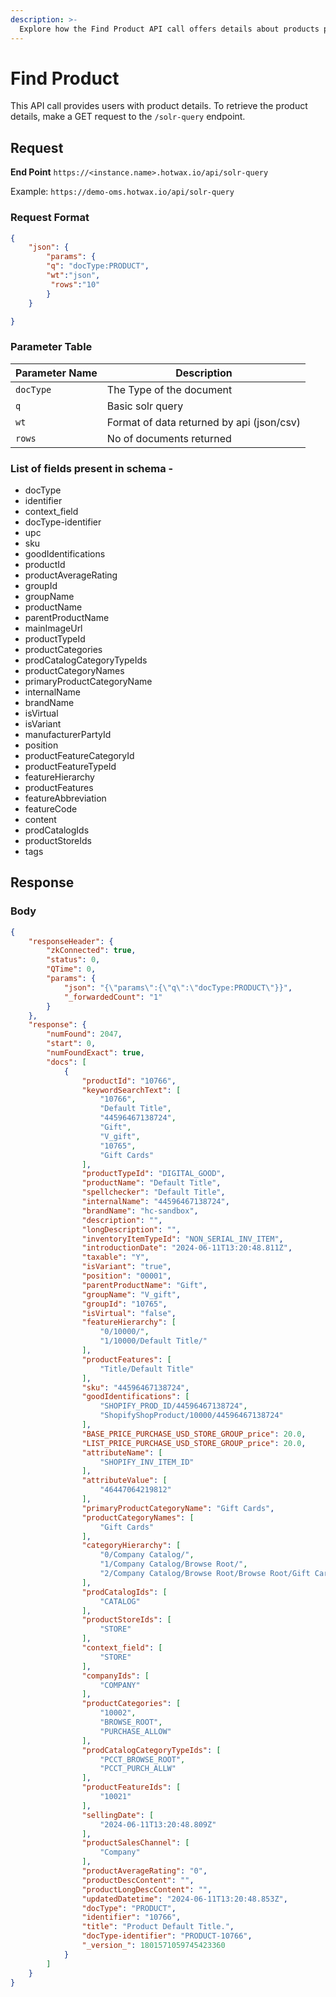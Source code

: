 ```yaml
---
description: >-
  Explore how the Find Product API call offers details about products present in the system.
---
```


# Find Product

This API call provides users with product details. To retrieve the product details, make a GET request to the `/solr-query` endpoint.

## Request
**End Point** `https://<instance.name>.hotwax.io/api/solr-query`

Example: `https://demo-oms.hotwax.io/api/solr-query`

### Request Format

```json
{
    "json": {
        "params": {    
        "q": "docType:PRODUCT",
        "wt":"json",
         "rows":"10"
        }
    }

}
```

### Parameter Table


| Parameter Name            | Description                          |
| ------------------------- | ------------------------------------ |
| `docType`                 | The Type of the document             |
| `q`                 |  Basic solr query|
| `wt`                 | Format of data returned by api (json/csv)|
| `rows`                 | No of documents returned |

### List of fields present in schema - 
- docType
- identifier
- context_field
- docType-identifier
- upc
- sku
- goodIdentifications
- productId
- productAverageRating
- groupId
- groupName
- productName
- parentProductName
- mainImageUrl
- productTypeId
- productCategories
- prodCatalogCategoryTypeIds
- productCategoryNames
- primaryProductCategoryName
- internalName
- brandName
- isVirtual
- isVariant
- manufacturerPartyId
- position
- productFeatureCategoryId
- productFeatureTypeId
- featureHierarchy
- productFeatures
- featureAbbreviation
- featureCode
- content
- prodCatalogIds
- productStoreIds
- tags


## Response

### Body

```json
{
    "responseHeader": {
        "zkConnected": true,
        "status": 0,
        "QTime": 0,
        "params": {
            "json": "{\"params\":{\"q\":\"docType:PRODUCT\"}}",
            "_forwardedCount": "1"
        }
    },
    "response": {
        "numFound": 2047,
        "start": 0,
        "numFoundExact": true,
        "docs": [
            {
                "productId": "10766",
                "keywordSearchText": [
                    "10766",
                    "Default Title",
                    "44596467138724",
                    "Gift",
                    "V_gift",
                    "10765",
                    "Gift Cards"
                ],
                "productTypeId": "DIGITAL_GOOD",
                "productName": "Default Title",
                "spellchecker": "Default Title",
                "internalName": "44596467138724",
                "brandName": "hc-sandbox",
                "description": "",
                "longDescription": "",
                "inventoryItemTypeId": "NON_SERIAL_INV_ITEM",
                "introductionDate": "2024-06-11T13:20:48.811Z",
                "taxable": "Y",
                "isVariant": "true",
                "position": "00001",
                "parentProductName": "Gift",
                "groupName": "V_gift",
                "groupId": "10765",
                "isVirtual": "false",
                "featureHierarchy": [
                    "0/10000/",
                    "1/10000/Default Title/"
                ],
                "productFeatures": [
                    "Title/Default Title"
                ],
                "sku": "44596467138724",
                "goodIdentifications": [
                    "SHOPIFY_PROD_ID/44596467138724",
                    "ShopifyShopProduct/10000/44596467138724"
                ],
                "BASE_PRICE_PURCHASE_USD_STORE_GROUP_price": 20.0,
                "LIST_PRICE_PURCHASE_USD_STORE_GROUP_price": 20.0,
                "attributeName": [
                    "SHOPIFY_INV_ITEM_ID"
                ],
                "attributeValue": [
                    "46447064219812"
                ],
                "primaryProductCategoryName": "Gift Cards",
                "productCategoryNames": [
                    "Gift Cards"
                ],
                "categoryHierarchy": [
                    "0/Company Catalog/",
                    "1/Company Catalog/Browse Root/",
                    "2/Company Catalog/Browse Root/Browse Root/Gift Cards/"
                ],
                "prodCatalogIds": [
                    "CATALOG"
                ],
                "productStoreIds": [
                    "STORE"
                ],
                "context_field": [
                    "STORE"
                ],
                "companyIds": [
                    "COMPANY"
                ],
                "productCategories": [
                    "10002",
                    "BROWSE_ROOT",
                    "PURCHASE_ALLOW"
                ],
                "prodCatalogCategoryTypeIds": [
                    "PCCT_BROWSE_ROOT",
                    "PCCT_PURCH_ALLW"
                ],
                "productFeatureIds": [
                    "10021"
                ],
                "sellingDate": [
                    "2024-06-11T13:20:48.809Z"
                ],
                "productSalesChannel": [
                    "Company"
                ],
                "productAverageRating": "0",
                "productDescContent": "",
                "productLongDescContent": "",
                "updatedDatetime": "2024-06-11T13:20:48.853Z",
                "docType": "PRODUCT",
                "identifier": "10766",
                "title": "Product Default Title.",
                "docType-identifier": "PRODUCT-10766",
                "_version_": 1801571059745423360
            }
        ]
    }
}
```
